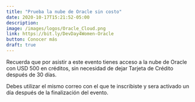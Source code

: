 ```yaml
---
title: "Prueba la nube de Oracle sin costo"
date: 2020-10-17T15:21:52-05:00
description: 
image: /images/logos/Oracle_Cloud.png
link: https://bit.ly/DevDay4Women-Oracle
button: Conocer más
draft: true
---
```


Recuerda que por asistir a este evento tienes acceso a la nube de Oracle con USD 500 en créditos, sin necesidad de dejar Tarjeta de Crédito después de 30 días.

Debes utilizar el mismo correo con el que te inscribiste y sera activado un día después de la finalización del evento.